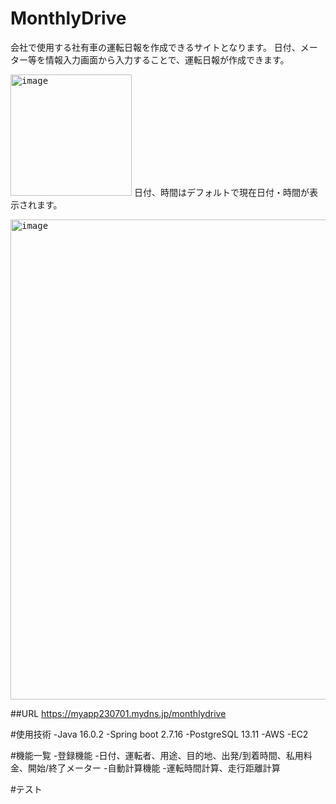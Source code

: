 ﻿# MonthlyDrive
会社で使用する社有車の運転日報を作成できるサイトとなります。
日付、メーター等を情報入力画面から入力することで、運転日報が作成できます。

<kbd><img width="194" alt="image" src="https://github.com/S27-tt/MonthlyDrive/assets/131981423/d9271a02-8be8-40e0-9ca5-f760aefa9d1c"></kbd>
日付、時間はデフォルトで現在日付・時間が表示されます。

<kbd><img width="768" alt="image" src="https://github.com/S27-tt/MonthlyDrive/assets/131981423/dca34121-b6aa-4f17-b772-41b9e2e4d23b"></kbd>

##URL
https://myapp230701.mydns.jp/monthlydrive

#使用技術
-Java 16.0.2
-Spring boot 2.7.16
-PostgreSQL 13.11
-AWS
 -EC2

 #機能一覧
-登録機能
 -日付、運転者、用途、目的地、出発/到着時間、私用料金、開始/終了メーター
-自動計算機能
 -運転時間計算、走行距離計算

 #テスト

